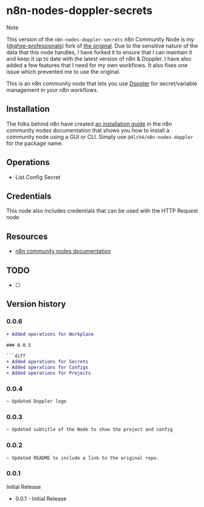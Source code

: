 # n8n-nodes-doppler-secrets

> [!NOTE]
> This version of the `n8n-nodes-doppler-secrets` n8n Community Node is my ([@qhse-professionals][0]) fork of [the original][1].
> Due to the sensitive nature of the data that this node handles, I have forked it to ensure that I can maintain it and keep it up to date with the latest version of n8n & Doppler. I have also added a few features that I need for my own workflows. It also fixes one issue which prevented me to use the original.

This is an n8n community node that lets you use [Doppler][2] for secret/variable management in your n8n workflows.

## Installation

The folks behind n8n have created [an installation guide][3] in the n8n community nodes documentation that shows you how to install a community node using a GUI or CLI. Simply use `@4lch4/n8n-nodes-doppler` for the package name.

## Operations

- List Config Secret

## Credentials

This node also includes credentials that can be used with the HTTP Request node

## Resources

- [n8n community nodes documentation][4]

## TODO

- [ ] 

## Version history

### 0.0.6

```diff
+ Added operations for Workplace

### 0.0.5

```diff
+ Added operations for Secrets
+ Added operations for Configs
+ Added operations for Projects
```

### 0.0.4

```diff
~ Updated Doppler logo
```

### 0.0.3

```diff
~ Updated subtitle of the Node to show the project and config
```

### 0.0.2

```diff
~ Updated README to include a link to the original repo.
```

### 0.0.1

Initial Release

- 0.0.1 - Initial Release

[0]: https://qhse-professionals.nl
[1]: https://github.com/4lch4/n8n-nodes-doppler
[2]: https://doppler.com
[3]: https://docs.n8n.io/integrations/community-nodes/installation
[4]: https://docs.n8n.io/integrations/community-nodes
